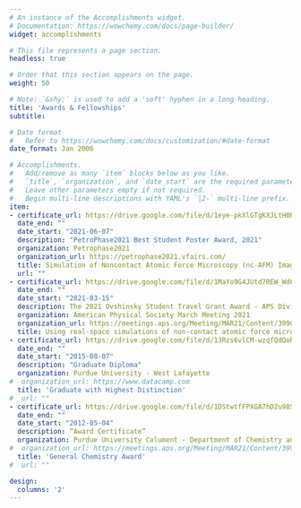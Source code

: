 ```yaml
---
# An instance of the Accomplishments widget.
# Documentation: https://wowchemy.com/docs/page-builder/
widget: accomplishments

# This file represents a page section.
headless: true

# Order that this section appears on the page.
weight: 50

# Note: `&shy;` is used to add a 'soft' hyphen in a long heading.
title: 'Awards & Fellowships'
subtitle:

# Date format
#   Refer to https://wowchemy.com/docs/customization/#date-format
date_format: Jan 2006

# Accomplishments.
#   Add/remove as many `item` blocks below as you like.
#   `title`, `organization`, and `date_start` are the required parameters.
#   Leave other parameters empty if not required.
#   Begin multi-line descriptions with YAML's `|2-` multi-line prefix.
item:
- certificate_url: https://drive.google.com/file/d/1eye-pkXlGTgKXJLtH0R4hBDCb_90q8VN/preview
  date_end: ""
  date_start: "2021-06-07"
  description: "PetroPhase2021 Best Student Poster Award, 2021"
  organization: Petrophase2021
  organization_url: https://petrophase2021.vfairs.com/
  title: Simulation of Noncontact Atomic Force Microscopy (nc-AFM) Images Using Real-Space Pseudopotential Calculations
  url: ""
- certificate_url: https://drive.google.com/file/d/1MaYo9G4JUtd7REW_Wd6HcUQrk2T5jLhI/preview
  date_end: ""
  date_start: "2021-03-15"
  description: The 2021 Ovshinsky Student Travel Grant Award - APS Division of Materials Physics (DMP)
  organization: American Physical Society March Meeting 2021
  organization_url: https://meetings.aps.org/Meeting/MAR21/Content/3990
  title: Using real-space simulations of non-contact atomic force microscopy to distinguish functional groups, atomic species and molecular geometries in organic molecules
- certificate_url: https://drive.google.com/file/d/13Rzs6vlCM-wzqfQdQoROqs4_ooRBioLQ/preview
  date_end: ""
  date_start: "2015-08-07"
  description: "Graduate Diploma"
  organization: Purdue University - West Lafayette
#  organization_url: https://www.datacamp.com
  title: 'Graduate with Highest Distinction'
#  url: ""
- certificate_url: https://drive.google.com/file/d/1DStwtfFPXGA7hD2u98SG_zNPiEe3yY2S/preview
  date_end: ""
  date_start: "2012-05-04"
  description: “Award Certificate”
  organization: Purdue University Calument - Department of Chemistry and Physics
#  organization_url: https://meetings.aps.org/Meeting/MAR21/Content/3990
  title: 'General Chemistry Award'
#  url: ""

design:
  columns: '2' 
---
```

